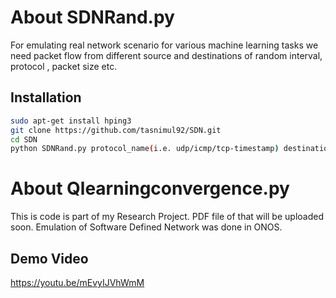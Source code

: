 # About  SDNRand.py
For emulating real network scenario for various machine learning tasks we need packet flow from different source and destinations of random interval, protocol , packet size etc. 

## Installation
```bash
sudo apt-get install hping3
git clone https://github.com/tasnimul92/SDN.git
cd SDN
python SDNRand.py protocol_name(i.e. udp/icmp/tcp-timestamp) destination(i.e. 10.0.0.3)

```
# About Qlearningconvergence.py
This is code is part of my Research Project. PDF file of that will be uploaded soon. Emulation of Software Defined Network was done in ONOS. 
## Demo Video
https://youtu.be/mEvyIJVhWmM
